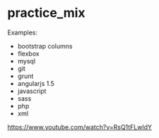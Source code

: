 # practice_mix

Examples:
- bootstrap columns
- flexbox
- mysql
- git
- grunt
- angularjs 1.5
- javascript
- sass
- php
- xml

https://www.youtube.com/watch?v=RsQ1tFLwldY
